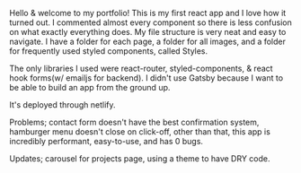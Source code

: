 Hello & welcome to my portfolio! This is my first react app 
and I love how it turned out. I commented almost every component
so there is less confusion on what exactly everything does. My file 
structure is very neat and easy to navigate. I have a folder for each page,
a folder for all images, and a folder for frequently used styled components, called Styles.

The only libraries I used were react-router, styled-components, & 
react hook forms(w/ emailjs for backend). I didn't use Gatsby because I
want to be able to build an app from the ground up.

It's deployed through netlify.

Problems; contact form doesn't have the best confirmation system, hamburger menu doesn't 
close on click-off, other than that, this app is incredibly performant, easy-to-use, and has 0 bugs.

Updates; carousel for projects page, using a theme to have DRY code.
